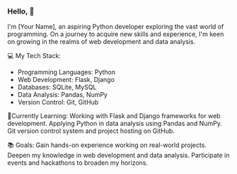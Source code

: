 ### Hello, 👋
I'm [Your Name], an aspiring Python developer exploring the vast world of programming. On a journey to acquire new skills and experience, I'm keen on growing in the realms of web development and data analysis.

💻 My Tech Stack:
- Programming Languages: Python
- Web Development: Flask, Django
- Databases: SQLite, MySQL
- Data Analysis: Pandas, NumPy
- Version Control: Git, GitHub
  
🌱Currently Learning:
Working with Flask and Django frameworks for web development.
Applying Python in data analysis using Pandas and NumPy.
Git version control system and project hosting on GitHub.
  
📚 Goals:
Gain hands-on experience working on real-world projects.
Deepen my knowledge in web development and data analysis.
Participate in events and hackathons to broaden my horizons.
